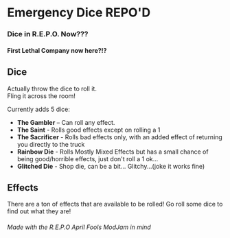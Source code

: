 # Emergency Dice REPO'D

### Dice in R.E.P.O. Now???<br>
#### First Lethal Company now here?!?
## Dice

Actually throw the dice to roll it.<br>
Fling it across the room!

Currently adds 5 dice:
- **The Gambler** – Can roll any effect.
- **The Saint** - Rolls good effects except on rolling a 1
- **The Sacrificer** - Rolls bad effects only, with an added effect of returning you directly to the truck
- **Rainbow Die** - Rolls Mostly Mixed Effects but has a small chance of being good/horrible effects, just don't roll a 1 ok...
- **Glitched Die** - Shop die, can be a bit... Glitchy...(joke it works fine)

## Effects

There are a ton of effects that are available to be rolled! Go roll some dice to find out what they are!

###### Made with the R.E.P.O April Fools ModJam in mind